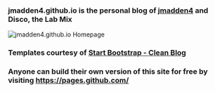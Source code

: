 ### jmadden4.github.io is the personal blog of [jmadden4](https://github.com/jmadden4) and Disco, the Lab Mix

![jmadden4.github.io Homepage](https://github.com/jmadden4/jmadden4.github.io/blob/master/imgs/home-screenshot.png "jmadden4.github.io Home")

### Templates courtesy of [Start Bootstrap - Clean Blog](https://startbootstrap.com/template-overviews/clean-blog/)


### Anyone can build their own version of this site for free by visiting https://pages.github.com/
